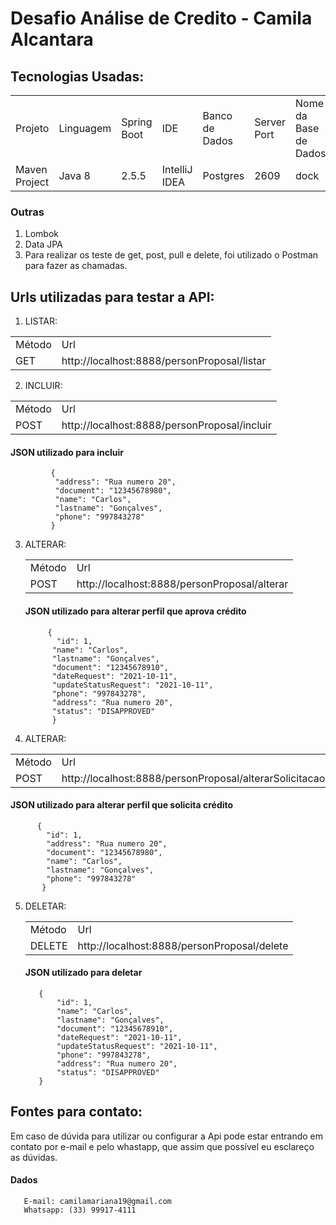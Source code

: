 <h1> Desafio Análise de Credito - Camila Alcantara </h1>

 ## Tecnologias Usadas: 
  
<table>
  <tr>
   <td>Projeto</td>
   <td>Linguagem</td>
   <td>Spring Boot</td>
   <td>IDE</td>
   <td>Banco de Dados</td>
   <td>Server Port</td>
   <td>Nome da Base de Dados</td>
   <td>User da Base de Dados</td>
   <td>Senha da Base de Dados</td>
  </tr>
   <tr>
   <td>Maven Project</td>
   <td>Java 8</td>
   <td>2.5.5</td>
   <td>IntelliJ IDEA</td>
   <td>Postgres</td>
   <td>2609</td>
   <td>dock</td>
   <td>postgres</td>
   <td>dock</td>
  </tr>
</table>

  <h3> Outras </h3>
  
  1) Lombok
  2) Data JPA
  3) Para realizar os teste de get, post, pull e delete, foi utilizado o Postman para fazer as chamadas.

  
  
 ## Urls utilizadas para testar a API: 
 
  1) LISTAR:
   <table>
       <tr>
        <td>Método</td>
        <td>Url</td>
       </tr>
        <tr>
        <td>GET</td>
        <td>http://localhost:8888/personProposal/listar</td>
       </tr>
     </table>
        
  2) INCLUIR:

  <table>
       <tr>
        <td>Método</td>
        <td>Url</td>
       </tr>
        <tr>
        <td>POST</td>
        <td>http://localhost:8888/personProposal/incluir</td>
       </tr>
     </table>
     <h4>JSON utilizado para incluir</h4>


         
             {
              "address": "Rua numero 20",
              "document": "12345678980",
              "name": "Carlos",
              "lastname": "Gonçalves",
              "phone": "997843278"
             }
         
  
  3) ALTERAR:
  
     <table>
        <tr>
         <td>Método</td>
         <td>Url</td>
        </tr>
         <tr>
         <td>POST</td>
         <td>http://localhost:8888/personProposal/alterar</td>
        </tr>
      </table>

      <h4>JSON utilizado para alterar perfil que aprova crédito </h4>

           
              {
                "id": 1,
               "name": "Carlos",
               "lastname": "Gonçalves",
               "document": "12345678910",
               "dateRequest": "2021-10-11",
               "updateStatusRequest": "2021-10-11",
               "phone": "997843278",
               "address": "Rua numero 20",
               "status": "DISAPPROVED"
               }
           


   4) ALTERAR:

   <table>
      <tr>
       <td>Método</td>
       <td>Url</td>
      </tr>
       <tr>
       <td>POST</td>
       <td>http://localhost:8888/personProposal/alterarSolicitacao</td>
      </tr>
    </table>
    <h4>JSON utilizado para alterar perfil que solicita crédito </h4>
      
          {
            "id": 1,
            "address": "Rua numero 20",
            "document": "12345678980",
            "name": "Carlos",
            "lastname": "Gonçalves",
            "phone": "997843278"
           }
       
      
  5) DELETAR:

     <table>
         <tr>
          <td>Método</td>
          <td>Url</td>
         </tr>
         <tr>
          <td>DELETE</td>
          <td>http://localhost:8888/personProposal/delete</td>
         </tr>
       </table>
         
        <h4>JSON utilizado para deletar</h4>

            {
                "id": 1,
                "name": "Carlos",
                "lastname": "Gonçalves",
                "document": "12345678910",
                "dateRequest": "2021-10-11",
                "updateStatusRequest": "2021-10-11",
                "phone": "997843278",
                "address": "Rua numero 20",
                "status": "DISAPPROVED"
            }     

  
   ## Fontes para contato: 
  
<text> Em caso de dúvida para utilizar ou configurar a Api pode estar entrando em contato por e-mail e pelo whastapp, que assim que possível eu esclareço as dúvidas.
</text>
  
   <h4>Dados</h4>
  
  ```
     E-mail: camilamariana19@gmail.com
     Whatsapp: (33) 99917-4111
     
  ```

